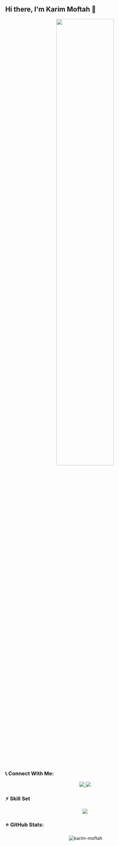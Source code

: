 ## Hi there, I'm Karim Moftah 👋

<!--
**karim-moftah/karim-moftah** is a ✨ _special_ ✨ repository because its `README.md` (this file) appears on your GitHub profile.

Here are some ideas to get you started:

- 🔭 I’m currently working on ...
- 🌱 I’m currently learning ...
- 👯 I’m looking to collaborate on ...
- 🤔 I’m looking for help with ...
- 💬 Ask me about ...
- 📫 How to reach me: ...
- 😄 Pronouns: ...
- ⚡ Fun fact: ...
-->
<div align="center">
<img src="https://rishavanand.github.io/static/images/greetings.gif" align="center" style="width: 60%" />
</div> 






### :telephone_receiver: Connect With Me:

<p align="center">
  <a href="https://www.linkedin.com/in/karim-moftah-3b0bb31b4/">
    <img src="https://skillicons.dev/icons?i=linkedin" />
    </a>
</div>
<a href="https://twitter.com/KarimMoftah13">
    <img src="https://skillicons.dev/icons?i=twitter" />
    </a></p>






### :zap: Skill Set

<p align="center">
  <a href="https://skillicons.dev">
    <img src="https://skillicons.dev/icons?i=c,cpp,py,html,css,js,ts,nodejs,express,mongo,git,github,docker,kubernetes,heroku,aws,bash,linux,md,vscode&theme=light&perline=10" />
      </a></p>






###    :star: GitHub Stats:

<p align="center">
<p align="center">&nbsp;<img align="center" src="https://github-readme-stats.vercel.app/api?username=karim-moftah&show_icons=true&locale=en" alt="karim-moftah" /></p>

<div align="center" style="display:none">
<img src="https://komarev.com/ghpvc/?username=karim-moftah&&style=flat-square" align="center"  />
</div>  
</p>

  




